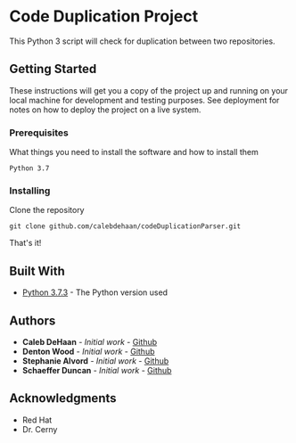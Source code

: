 # Code Duplication Project

This Python 3 script will check for duplication between two repositories.

## Getting Started

These instructions will get you a copy of the project up and running on your local machine for development and testing purposes. See deployment for notes on how to deploy the project on a live system.

### Prerequisites

What things you need to install the software and how to install them

```
Python 3.7
```

### Installing


Clone the repository

```
git clone github.com/calebdehaan/codeDuplicationParser.git
```

That's it!

## Built With

* [Python 3.7.3](https://www.python.org/downloads/release/python-373/) - The Python version used

## Authors

* **Caleb DeHaan** - *Initial work* - [Github](https://github.com/calebdehaan)
* **Denton Wood** - *Initial work* - [Github](https://github.com/dentonmwood)
* **Stephanie Alvord** - *Initial work* - [Github](https://github.com/ST3PHANI3)
* **Schaeffer Duncan** - *Initial work* - [Github](https://github.com/SchaefferDuncan)

## Acknowledgments

* Red Hat
* Dr. Cerny